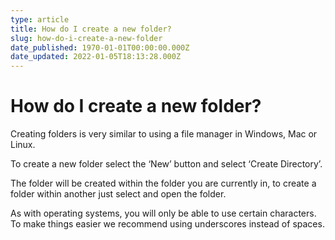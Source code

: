 ```yaml
---
type: article
title: How do I create a new folder?
slug: how-do-i-create-a-new-folder
date_published: 1970-01-01T00:00:00.000Z
date_updated: 2022-01-05T18:13:28.000Z
---
```


# How do I create a new folder?

Creating folders is very similar to using a file manager in Windows, Mac or Linux.

To create a new folder select the ‘New’ button and select ‘Create Directory’.

The folder will be created within the folder you are currently in, to create a folder within another just select and open the folder.

As with operating systems, you will only be able to use certain characters. To make things easier we recommend using underscores instead of spaces.